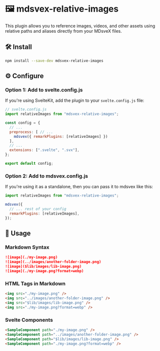 # 🖼️ mdsvex-relative-images

This plugin allows you to reference images, videos, and other assets using relative paths and aliases directly from your MDsveX files.

## 🛠️ Install

```sh
npm install --save-dev mdsvex-relative-images
```

## ⚙️ Configure

### Option 1: Add to svelte.config.js

If you're using SvelteKit, add the plugin to your `svelte.config.js` file:

```js
// svelte.config.js
import relativeImages from "mdsvex-relative-images";

const config = {
  // ...
  preprocess: [ // ...
    mdsvex({ remarkPlugins: [relativeImages] })
  ],
  // ...
  extensions: [".svelte", ".svx"],
};

export default config;
```

### Option 2: Add to mdsvex.config.js
If you're using it as a standalone, then you can pass it to mdsvex like this:

```js
import relativeImages from "mdsvex-relative-images";

mdsvex({
  // ... rest of your config
  remarkPlugins: [relativeImages],
});
```

## 🚀 Usage

### Markdown Syntax

```md
![image](./my-image.png)
![image](../images/another-folder-image.png)
![image]($lib/images/lib-image.png)
![image](./my-image.png?format=webp)
```

### HTML Tags in Markdown

```md
<img src="./my-image.png" />
<img src="../images/another-folder-image.png" />
<img src="$lib/images/lib-image.png" />
<img src="./my-image.png?format=webp" />
```

### Svelte Components

```md
<SampleComponent path="./my-image.png" />
<SampleComponent path="../images/another-folder-image.png" />
<SampleComponent path="$lib/images/lib-image.png" />
<SampleComponent path="./my-image.png?format=webp" />
```
